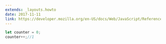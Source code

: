 ```yaml
---
extends: _layouts.howto
date: 2017-11-11
link: https://developer.mozilla.org/en-US/docs/Web/JavaScript/Reference/Operators/Arithmetic_Operators
---
```



```javascript
let counter = 0;
counter++;//1
```
